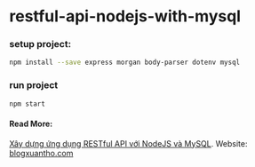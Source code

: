 # restful-api-nodejs-with-mysql
### setup project:
```sh
npm install --save express morgan body-parser dotenv mysql
```
### run project
```sh
npm start
```
#### Read More:
[Xây dựng ứng dụng RESTful API với NodeJS và MySQL](https://blogxuantho.com/xay-dung-ung-dung-restful-api-voi-nodejs-va-mysql/).
Website: [blogxuantho.com](https://blogxuantho.com/)
